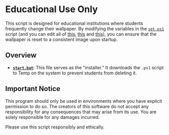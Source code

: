 # Educational Use Only

This script is designed for educational institutions where students frequently change their wallpaper. By modifying the variables in the [`set.ps1`](https://github.com/notthecoolguyyouknow/WallpaperChanger/blob/main/set.ps1) script (and you can edit all of [this](https://github.com/notthecoolguyyouknow/WallpaperChanger/blob/main/set.ps1#L7-L9), [this](https://github.com/notthecoolguyyouknow/WallpaperChanger/blob/main/set.ps1#L78) and [this](https://github.com/notthecoolguyyouknow/WallpaperChanger/blob/main/set.ps1#L30-L32)), you can ensure that the wallpaper is reset to a consistent image upon startup.

## Overview

- **[`start.bat`](https://github.com/notthecoolguyyouknow/WallpaperChanger/blob/main/start.bat)**: This file serves as the "installer." It downloads the `.ps1` script to Temp on the system to prevent students from deleting it.

## Important Notice

This program should only be used in environments where you have explicit permission to do so. The creators of this software do not accept any responsibility for any consequences that may arise from its use. You are solely responsible for any damages incurred.

Please use this script responsibly and ethically.

